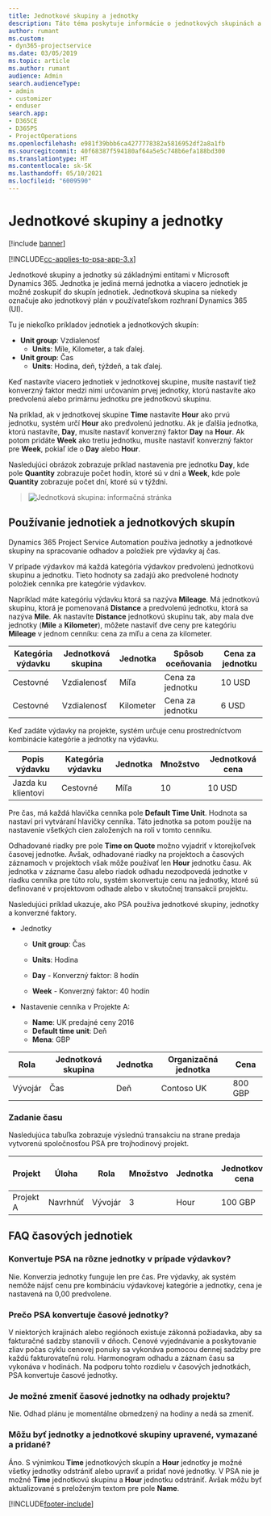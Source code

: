 ```yaml
---
title: Jednotkové skupiny a jednotky
description: Táto téma poskytuje informácie o jednotkových skupinách a jednotkách.
author: rumant
ms.custom:
- dyn365-projectservice
ms.date: 03/05/2019
ms.topic: article
ms.author: rumant
audience: Admin
search.audienceType:
- admin
- customizer
- enduser
search.app:
- D365CE
- D365PS
- ProjectOperations
ms.openlocfilehash: e981f39bbb6ca4277778382a5816952df2a8a1fb
ms.sourcegitcommit: 40f68387f594180af64a5e5c748b6efa188bd300
ms.translationtype: HT
ms.contentlocale: sk-SK
ms.lasthandoff: 05/10/2021
ms.locfileid: "6009590"
---
```

# <a name="unit-groups-and-units"></a>Jednotkové skupiny a jednotky

[!include [banner](../includes/psa-now-project-operations.md)]

[!INCLUDE[cc-applies-to-psa-app-3.x](../includes/cc-applies-to-psa-app-3x.md)]

Jednotkové skupiny a jednotky sú základnými entitami v Microsoft Dynamics 365. Jednotka je jediná merná jednotka a viacero jednotiek je možné zoskupiť do skupín jednotiek. Jednotková skupina sa niekedy označuje ako jednotkový plán v používateľskom rozhraní Dynamics 365 (UI). 

Tu je niekoľko príkladov jednotiek a jednotkových skupín:
 
- **Unit group**: Vzdialenosť 
    - **Units**: Míle, Kilometer, a tak ďalej.
- **Unit group**: Čas
    - **Units**: Hodina, deň, týždeň, a tak ďalej. 

Keď nastavíte viacero jednotiek v jednotkovej skupine, musíte nastaviť tiež konverzný faktor medzi nimi určovaním prvej jednotky, ktorú nastavíte ako predvolenú alebo primárnu jednotku pre jednotkovú skupinu. 

Na príklad, ak v jednotkovej skupine **Time** nastavíte **Hour** ako prvú jednotku, systém určí **Hour** ako predvolenú jednotku. Ak je ďalšia jednotka, ktorú nastavíte, **Day**, musíte nastaviť konverzný faktor **Day** na **Hour**. Ak potom pridáte **Week** ako tretiu jednotku, musíte nastaviť konverzný faktor pre **Week**, pokiaľ ide o **Day** alebo **Hour**. 

Nasledujúci obrázok zobrazuje príklad nastavenia pre jednotku **Day**, kde pole **Quantity** zobrazuje počet hodín, ktoré sú v dni a **Week**, kde pole **Quantity** zobrazuje počet dní, ktoré sú v týždni.

> ![Jednotková skupina: informačná stránka](media/advanced-2.png)

## <a name="using-units-and-unit-groups"></a>Používanie jednotiek a jednotkových skupín

Dynamics 365 Project Service Automation používa jednotky a jednotkové skupiny na spracovanie odhadov a položiek pre výdavky aj čas. 

V prípade výdavkov má každá kategória výdavkov predvolenú jednotkovú skupinu a jednotku. Tieto hodnoty sa zadajú ako predvolené hodnoty položiek cenníka pre kategórie výdavkov. 

Napríklad máte kategóriu výdavku ktorá sa nazýva **Mileage**. Má jednotkovú skupinu, ktorá je pomenovaná **Distance** a predvolenú jednotku, ktorá sa nazýva **Mile**. Ak nastavíte **Distance** jednotkovú skupinu tak, aby mala dve jednotky (**Mile** a **Kilometer**), môžete nastaviť dve ceny pre kategóriu **Mileage** v jednom cenníku: cena za míľu a cena za kilometer.

| Kategória výdavku  | Jednotková skupina  | Jednotka      | Spôsob oceňovania  | Cena za jednotku  |
|-------------------|---------------|-----------|-------------------|-------------------|
| Cestovné           | Vzdialenosť      | Míľa      | Cena za jednotku    | 10 USD            |
| Cestovné           | Vzdialenosť      | Kilometer | Cena za jednotku    |  6 USD            |

Keď zadáte výdavky na projekte, systém určuje cenu prostredníctvom kombinácie kategórie a jednotky na výdavku. 

| Popis výdavku        | Kategória výdavku  | Jednotka  | Množstvo  | Jednotková cena   |
|----------------------------|---------------------|-------|-----------|----------------|
| Jazda ku klientovi | Cestovné             | Míľa  | 10        | 10 USD         |

Pre čas, má každá hlavička cenníka pole **Default Time Unit**. Hodnota sa nastaví pri vytváraní hlavičky cenníka. Táto jednotka sa potom použije na nastavenie všetkých cien založených na roli v tomto cenníku.

Odhadované riadky pre pole **Time on Quote** možno vyjadriť v ktorejkoľvek časovej jednotke. Avšak, odhadované riadky na projektoch a časových záznamoch v projektoch však môže používať len **Hour** jednotku času. Ak jednotka v zázname času alebo riadok odhadu nezodpovedá jednotke v riadku cenníka pre túto rolu, systém skonvertuje cenu na jednotky, ktoré sú definované v projektovom odhade alebo v skutočnej transakcii projektu.

Nasledujúci príklad ukazuje, ako PSA používa jednotkové skupiny, jednotky a konverzné faktory.
- Jednotky

   - **Unit group**: Čas 
   - **Units**: Hodina 
    
    - **Day** - Konverzný faktor: 8 hodín       
    - **Week** - Konverzný faktor: 40 hodín  
        
- Nastavenie cenníka v Projekte A:

    - **Name**: UK predajné ceny 2016 
    - **Default time unit**: Deň 
    - **Mena**: GBP

| Rola      | Jednotková skupina | Jednotka | Organizačná jednotka | Cena   |
|-----------|------------|------|---------------------|---------|
| Vývojár | Čas       | Deň  | Contoso UK          | 800 GBP |

### <a name="time-entry"></a>Zadanie času

Nasledujúca tabuľka zobrazuje výslednú transakciu na strane predaja vytvorenú spoločnosťou PSA pre trojhodinový projekt.


| Projekt   | Úloha    | Rola      | Množstvo | Jednotka  | Jednotková cena | Suma nevyfakturovaného predaja |
|-----------|---------|-----------|----------|-------|------------|-----------------------|
| Projekt A | Navrhnúť  | Vývojár | 3        | Hour  | 100 GBP    | 300 GBP               |

## <a name="time-unit-faq"></a>FAQ časových jednotiek

### <a name="does-psa-convert-to-different-units-in-the-case-of-expenses"></a>Konvertuje PSA na rôzne jednotky v prípade výdavkov?
Nie. Konverzia jednotky funguje len pre čas. Pre výdavky, ak systém nemôže nájsť cenu pre kombináciu výdavkovej kategórie a jednotky, cena je nastavená na 0,00 predvolene.

### <a name="why-does-psa-convert-time-units"></a>Prečo PSA konvertuje časové jednotky?
V niektorých krajinách alebo regiónoch existuje zákonná požiadavka, aby sa fakturačné sadzby stanovili v dňoch. Cenové vyjednávanie a poskytovanie zliav počas cyklu cenovej ponuky sa vykonáva pomocou dennej sadzby pre každú fakturovateľnú rolu. Harmonogram odhadu a záznam času sa vykonáva v hodinách. Na podporu tohto rozdielu v časových jednotkách, PSA konvertuje časové jednotky.

### <a name="can-time-units-be-changed-on-project-estimates"></a>Je možné zmeniť časové jednotky na odhady projektu?
Nie. Odhad plánu je momentálne obmedzený na hodiny a nedá sa zmeniť.

### <a name="can-units-and-unit-groups-be-edited-deleted-and-added"></a>Môžu byť jednotky a jednotkové skupiny upravené, vymazané a pridané?
Áno. S výnimkou **Time** jednotkových skupín a **Hour** jednotky je možné všetky jednotky odstrániť alebo upraviť a pridať nové jednotky. V PSA nie je možné **Time** jednotkovú skupinu a **Hour** jednotku odstrániť. Avšak môžu byť aktualizované s preloženým textom pre pole **Name**.


[!INCLUDE[footer-include](../includes/footer-banner.md)]